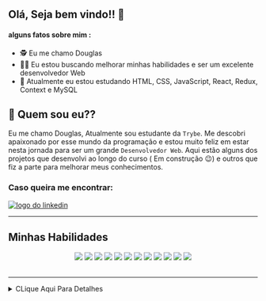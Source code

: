## Olá, Seja bem vindo!! :hugs:

#### alguns fatos sobre mim : 

- :detective:  Eu me chamo Douglas
- :mage_man:  Eu estou buscando melhorar minhas habilidades e ser um excelente desenvolvedor Web
- :mechanical_arm:  Atualmente eu estou estudando HTML, CSS, JavaScript, React, Redux, Context e MySQL


## :thinking: Quem sou eu??

  Eu me chamo Douglas, Atualmente sou estudante da `Trybe`. Me descobri apaixonado por esse mundo da programação e
estou muito feliz em estar nesta jornada para ser um grande `Desenvolvedor Web`. Aqui estão alguns dos projetos que
desenvolvi ao longo do curso ( Em construção :wink:) e outros que fiz a parte para melhorar meus conhecimentos.

### Caso queira me encontrar:
<a href="https://www.linkedin.com/in/douglassf/" target="_blank">
  <img src="https://cdn-icons-png.flaticon.com/512/1383/1383262.png" alt="logo do linkedin" width="40">
</a>

---

## Minhas Habilidades
<p align="center">
<img src="https://cdn.jsdelivr.net/gh/devicons/devicon/icons/html5/html5-original-wordmark.svg" width="60" style="max-width:100%; margin 0 2px;" /></img>
<img src="https://cdn.jsdelivr.net/gh/devicons/devicon/icons/css3/css3-original-wordmark.svg" width="60"  style="max-width:100%; margin 0 2px;" /></img>
<img src="https://cdn.jsdelivr.net/gh/devicons/devicon/icons/javascript/javascript-original.svg" width="50" style="max-width:100%; margin 0 2px;"/></img>
<img src="https://cdn.jsdelivr.net/gh/devicons/devicon/icons/typescript/typescript-original.svg" width="50" style="max-width:100%; margin 0 2px;/>
<img src="https://cdn.jsdelivr.net/gh/devicons/devicon/icons/react/react-original-wordmark.svg" width="50" style="max-width:100%; margin 0 2px;"/></img>
<img src="https://cdn.jsdelivr.net/gh/devicons/devicon/icons/redux/redux-original.svg" width="50"  style="max-width:100%; margin 0 2px;" /></img>
<img src="https://cdn.jsdelivr.net/gh/devicons/devicon/icons/mysql/mysql-original-wordmark.svg" width="70"  style="max-width:100%; margin 0 2px;" /></img>
<img src="https://cdn.jsdelivr.net/gh/devicons/devicon/icons/nodejs/nodejs-original-wordmark.svg" width="70"  style="max-width:100%; margin 0 2px;" /></img>
<img src="https://cdn.jsdelivr.net/gh/devicons/devicon/icons/sequelize/sequelize-original-wordmark.svg" width="70"  style="max-width:100%; margin 0 2px;" /></img>
<img src="https://cdn.jsdelivr.net/gh/devicons/devicon/icons/express/express-original-wordmark.svg" width="70"  style="max-width:100%; margin 0 2px"/>
 <img src="https://cdn.jsdelivr.net/gh/devicons/devicon/icons/mongodb/mongodb-original-wordmark.svg" width="60"  style="max-width:100%; margin 0 2px/>
</p>

---

<div align="center">
<img src="https://github-readme-stats.vercel.app/api/top-langs/?username=DouglasSantosF&layout=compact" width="400px"> </img>
<img src="https://github-readme-stats.vercel.app/api?username=DouglasSantosF&show_icons=true&theme=radical" width="400px"> </img>
</div>

</br>
</br>



---

<details>
     <summary> CLique Aqui Para Detalhes </summary>
  
<!--START_SECTION:waka-->
![Code Time](http://img.shields.io/badge/Code%20Time-0%20secs-blue)

![Profile Views](http://img.shields.io/badge/Profile%20Views-0-blue)

**🐱 My GitHub Data** 

> 🏆 38 Contributions in the Year 2022
 > 
> 📦 169.4 kB Used in GitHub's Storage 
 > 
> 🚫 Not Opted to Hire
 > 
> 📜 23 Public Repositories 
 > 
> 🔑 9 Private Repositories  
 > 
**I'm an Early 🐤** 

```text
🌞 Morning    48 commits     ██░░░░░░░░░░░░░░░░░░░░░░░   11.29% 
🌆 Daytime    191 commits    ███████████░░░░░░░░░░░░░░   44.94% 
🌃 Evening    172 commits    ██████████░░░░░░░░░░░░░░░   40.47% 
🌙 Night      14 commits     ░░░░░░░░░░░░░░░░░░░░░░░░░   3.29%

```
📅 **I'm Most Productive on Thursday** 

```text
Monday       64 commits     ███░░░░░░░░░░░░░░░░░░░░░░   15.06% 
Tuesday      62 commits     ███░░░░░░░░░░░░░░░░░░░░░░   14.59% 
Wednesday    66 commits     ████░░░░░░░░░░░░░░░░░░░░░   15.53% 
Thursday     73 commits     ████░░░░░░░░░░░░░░░░░░░░░   17.18% 
Friday       60 commits     ███░░░░░░░░░░░░░░░░░░░░░░   14.12% 
Saturday     53 commits     ███░░░░░░░░░░░░░░░░░░░░░░   12.47% 
Sunday       47 commits     ██░░░░░░░░░░░░░░░░░░░░░░░   11.06%

```


📊 **This Week I Spent My Time On** 

```text
⌚︎ Time Zone: America/Sao_Paulo

💬 Programming Languages: 
TypeScript               6 hrs 37 mins       █████████░░░░░░░░░░░░░░░░   39.25% 
Markdown                 5 hrs 52 mins       ████████░░░░░░░░░░░░░░░░░   34.8% 
JavaScript               2 hrs 19 mins       ███░░░░░░░░░░░░░░░░░░░░░░   13.75% 
JSON                     51 mins             █░░░░░░░░░░░░░░░░░░░░░░░░   5.12% 
CSS                      50 mins             █░░░░░░░░░░░░░░░░░░░░░░░░   4.95%

🔥 Editors: 
VS Code                  16 hrs 52 mins      █████████████████████████   100.0%

🐱‍💻 Projects: 
sd-016-b-trybe-futebol-cl6 hrs 52 mins       ██████████░░░░░░░░░░░░░░░   40.8% 
sd-013-a-project-recipes-1 hr 47 mins        ██░░░░░░░░░░░░░░░░░░░░░░░   10.67% 
sd-013-a-project-frontend1 hr 45 mins        ██░░░░░░░░░░░░░░░░░░░░░░░   10.45% 
sd-013-a-project-starwars1 hr 39 mins        ██░░░░░░░░░░░░░░░░░░░░░░░   9.84% 
moviecards               1 hr 34 mins        ██░░░░░░░░░░░░░░░░░░░░░░░   9.33%

💻 Operating System: 
Linux                    16 hrs 52 mins      █████████████████████████   100.0%

```

**I Mostly Code in JavaScript** 

```text
JavaScript               20 repos            ████████████████████░░░░░   83.33% 
HTML                     4 repos             ████░░░░░░░░░░░░░░░░░░░░░   16.67%

```


**Timeline**

![Chart not found](https://raw.githubusercontent.com/DouglasSantosF/DouglasSantosF/main/charts/bar_graph.png) 


 Last Updated on 20/06/2022 18:56:15 UTC
<!--END_SECTION:waka-->
</details>  
